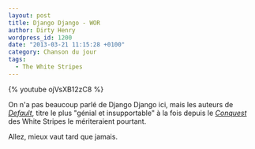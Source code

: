 ```yaml
---
layout: post
title: Django Django - WOR
author: Dirty Henry
wordpress_id: 1200
date: "2013-03-21 11:15:28 +0100"
category: Chanson du jour
tags:
  - The White Stripes
---
```


{% youtube ojVsXB12zC8 %}

On n'a pas beaucoup parlé de Django Django ici, mais les auteurs de
[_Default_][1], titre le plus "génial et insupportable" à la fois depuis le
[_Conquest_][2] des White Stripes le mériteraient pourtant.

Allez, mieux vaut tard que jamais.

[1]: https://open.spotify.com/track/1i3nx7UvC1dXiBRDFBORr4
[2]: https://open.spotify.com/track/0LVRIyo9rj7oSrGu1z150w
